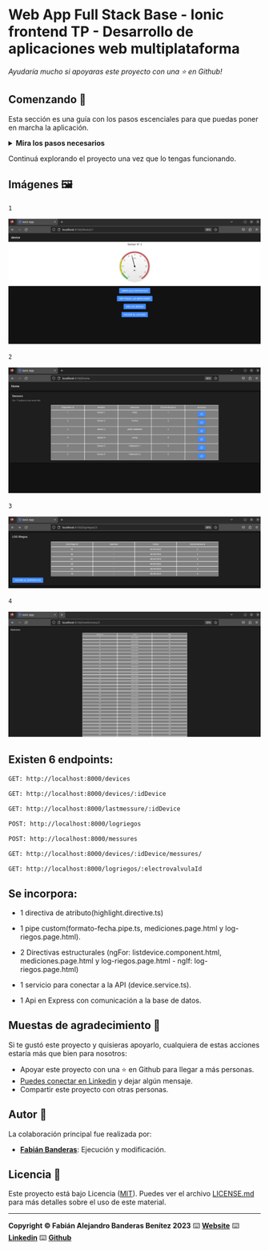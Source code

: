 Web App Full Stack Base - Ionic frontend
TP - Desarrollo de aplicaciones web multiplataforma
=======================

*Ayudaría mucho si apoyaras este proyecto con una ⭐ en Github!*

## Comenzando 🚀

Esta sección es una guía con los pasos escenciales para que puedas poner en marcha la aplicación.


<details><summary><b>Mira los pasos necesarios</b></summary><br>

### Instalar las dependencias

Para correr este proyecto es necesario que instales `Docker` y `Docker Compose`. 

En [este artículo](https://www.gotoiot.com/pages/articles/docker_installation_linux/) publicado en nuestra web están los detalles para instalar Docker y Docker Compose en una máquina Linux. Si querés instalar ambas herramientas en una Raspberry Pi podés seguir [este artículo](https://www.gotoiot.com/pages/articles/rpi_docker_installation) de nuestra web que te muestra todos los pasos necesarios.

En caso que quieras instalar las herramientas en otra plataforma o tengas algún incoveniente, podes leer la documentación oficial de [Docker](https://docs.docker.com/get-docker/) y también la de [Docker Compose](https://docs.docker.com/compose/install/).

Continua con la descarga del código cuando tengas las dependencias instaladas y funcionando.

### Descargar el código

Para descargar el código, lo más conveniente es que realices un `fork` de este proyecto a tu cuenta personal haciendo click en [este link](https://github.com/fabianbanderasb/TP-DAM). Una vez que ya tengas el fork a tu cuenta, descargalo con este comando (acordate de poner tu usuario en el link):

```
git clone git@github.com:fabianbanderasb/TP-DAM.git
```

> En caso que no tengas una cuenta en Github puedes clonar directamente este repo.

### Ejecutar la aplicación

Para ejecutar la aplicación tenes que correr el comando `docker-compose up` desde la raíz del proyecto. Este comando va a descargar las imágenes de Docker de node, de typescript, de la base datos y del admin de la DB, y luego ponerlas en funcionamiento. 

Para acceder al cliente web ingresa a a la URL [http://localhost:8100/home](http://localhost:8100/home) y para acceder al admin de la DB accedé a [localhost:8001/](http://localhost:8001/). 

Si pudiste acceder al cliente web y al administrador significa que la aplicación se encuentra corriendo bien. 

> Si te aparece un error la primera vez que corres la app, deteńe el proceso y volvé a iniciarla. Esto es debido a que el backend espera que la DB esté creada al iniciar, y en la primera ejecución puede no alcanzar a crearse. A partir de la segunda vez el problema queda solucionado.

</details>

Continuá explorando el proyecto una vez que lo tengas funcionando.

## Imágenes 🖼️

```
1
```
![Imagen](https://github.com/fabianbanderasb/TP-DAM/blob/main/TP-DAM-IMAGES/Device.png)
```
2
```
![Imagen](https://github.com/fabianbanderasb/TP-DAM/blob/main/TP-DAM-IMAGES/Home.png)
```
3
```
![Imagen](https://github.com/fabianbanderasb/TP-DAM/blob/main/TP-DAM-IMAGES/LOG_Riegos.png)
```
4
```
![Imagen](https://github.com/fabianbanderasb/TP-DAM/blob/main/TP-DAM-IMAGES/Mediciones.png)

## Existen 6 endpoints:

```
GET: http://localhost:8000/devices
```

```
GET: http://localhost:8000/devices/:idDevice
```

```
GET: http://localhost:8000/lastmessure/:idDevice
```

```
POST: http://localhost:8000/logriegos 
```

```
POST: http://localhost:8000/messures 
```

```
GET: http://localhost:8000/devices/:idDevice/messures/
```

```
GET: http://localhost:8000/logriegos/:electrovalvulaId
```

## Se incorpora:


* 1 directiva de atributo(highlight.directive.ts)

* 1 pipe custom(formato-fecha.pipe.ts, mediciones.page.html y log-riegos.page.html).

* 2 Directivas estructurales
(ngFor: listdevice.component.html, mediciones.page.html y log-riegos.page.html - ngIf:  log-riegos.page.html)

* 1 servicio para conectar a la API (device.service.ts).

* 1 Api en Express con comunicación a la base de datos.




## Muestas de agradecimiento 🎁

Si te gustó este proyecto y quisieras apoyarlo, cualquiera de estas acciones estaría más que bien para nosotros:

* Apoyar este proyecto con una ⭐ en Github para llegar a más personas.
* [Puedes conectar en Linkedin](https://www.linkedin.com/in/fabian-alejandro-banderas-benitez-8257a519b/) y dejar algún mensaje.
* Compartir este proyecto con otras personas.


## Autor 👥

La colaboración principal fue realizada por:

* **[Fabián Banderas](https://github.com/fabianbanderasb)**: Ejecución y modificación.

## Licencia 📄

Este proyecto está bajo Licencia ([MIT](https://github.com/fabianbanderasb/TP-DdA2/blob/main/LICENSE.md)). Puedes ver el archivo [LICENSE.md](https://github.com/fabianbanderasb/TP-DdA2/blob/main/LICENSE.md) para más detalles sobre el uso de este material.

---

**Copyright © Fabián Alejandro Banderas Benítez 2023** ⌨️ [**Website**](https://www.fabianbanderas.com) ⌨️ [**Linkedin**](https://www.linkedin.com/in/fabian-alejandro-banderas-benitez-8257a519b/) ⌨️ [**Github**](https://github.com/fabianbanderasb) 
